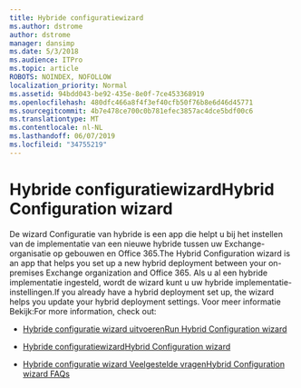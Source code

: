 ```yaml
---
title: Hybride configuratiewizard
ms.author: dstrome
author: dstrome
manager: dansimp
ms.date: 5/3/2018
ms.audience: ITPro
ms.topic: article
ROBOTS: NOINDEX, NOFOLLOW
localization_priority: Normal
ms.assetid: 94bdd043-be92-435e-8e0f-7ce453368919
ms.openlocfilehash: 480dfc466a8f4f3ef40cfb50f76b8e6d46d45771
ms.sourcegitcommit: 4b7e478ce700c0b781efec3857ac4dce5bdf00c6
ms.translationtype: MT
ms.contentlocale: nl-NL
ms.lasthandoff: 06/07/2019
ms.locfileid: "34755219"
---
```

# <a name="hybrid-configuration-wizard"></a><span data-ttu-id="07700-102">Hybride configuratiewizard</span><span class="sxs-lookup"><span data-stu-id="07700-102">Hybrid Configuration wizard</span></span>

<span data-ttu-id="07700-103">De wizard Configuratie van hybride is een app die helpt u bij het instellen van de implementatie van een nieuwe hybride tussen uw Exchange-organisatie op gebouwen en Office 365.</span><span class="sxs-lookup"><span data-stu-id="07700-103">The Hybrid Configuration wizard is an app that helps you set up a new hybrid deployment between your on-premises Exchange organization and Office 365.</span></span> <span data-ttu-id="07700-104">Als u al een hybride implementatie ingesteld, wordt de wizard kunt u uw hybride implementatie-instellingen.</span><span class="sxs-lookup"><span data-stu-id="07700-104">If you already have a hybrid deployment set up, the wizard helps you update your hybrid deployment settings.</span></span> <span data-ttu-id="07700-105">Voor meer informatie Bekijk:</span><span class="sxs-lookup"><span data-stu-id="07700-105">For more information, check out:</span></span>
  
- [<span data-ttu-id="07700-106">Hybride configuratie wizard uitvoeren</span><span class="sxs-lookup"><span data-stu-id="07700-106">Run Hybrid Configuration wizard</span></span>](https://technet.microsoft.com/library/mt595788%28v=exchg.150%29.aspx)
    
- [<span data-ttu-id="07700-107">Hybride configuratiewizard</span><span class="sxs-lookup"><span data-stu-id="07700-107">Hybrid Configuration wizard</span></span>](https://technet.microsoft.com/library/hh529921%28v=exchg.150%29.aspx)
    
- [<span data-ttu-id="07700-108">Hybride configuratie wizard Veelgestelde vragen</span><span class="sxs-lookup"><span data-stu-id="07700-108">Hybrid Configuration wizard FAQs</span></span>](https://technet.microsoft.com/library/mt488940%28v=exchg.150%29.aspx)
    

